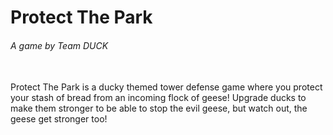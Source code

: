 <html>
<h1> Protect The Park </h1>
  <h6> A game by Team DUCK </h6>
<br>
Protect The Park is a ducky themed tower defense game where you protect your stash of bread from an incoming flock of geese! Upgrade ducks to make them stronger to be able to stop the evil geese, but watch out, the geese get stronger too!
</html>
